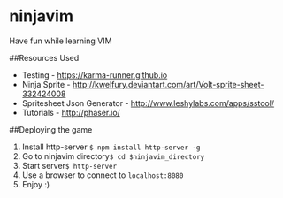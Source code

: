 # ninjavim
Have fun while learning VIM

##Resources Used
* Testing - https://karma-runner.github.io
* Ninja Sprite - http://kwelfury.deviantart.com/art/Volt-sprite-sheet-332424008
* Spritesheet Json Generator - http://www.leshylabs.com/apps/sstool/
* Tutorials - http://phaser.io/

##Deploying the game
1. Install http-server `$ npm install http-server -g`
2. Go to ninjavim directory`$ cd $ninjavim_directory`
3. Start server`$ http-server`
4. Use a browser to connect to `localhost:8080`
5. Enjoy :)
